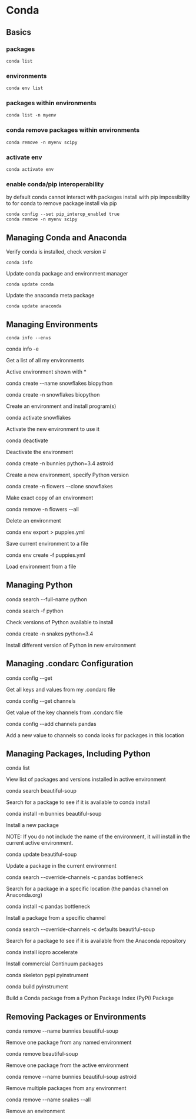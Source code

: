 # Conda

## Basics 

### packages 

````shell
conda list 
````

### environments 

````shell
conda env list
````

### packages within environments

````shell
conda list -n myenv
````

### conda remove packages within environments

````shell
conda remove -n myenv scipy
````


### activate env

````shell
conda activate env
````

### enable conda/pip interoperability

by default conda cannot interact with packages install with pip 
impossibility to for conda to remove package install via pip

````shell
conda config --set pip_interop_enabled true
conda remove -n myenv scipy
````

## Managing Conda and Anaconda
Verify conda is installed, check version #

`conda info`

Update conda package and environment manager

`conda update conda`

Update the anaconda meta package

`conda update anaconda`


## Managing Environments
`conda info --envs`

conda info -e

Get a list of all my environments

Active environment shown with *

conda create --name snowflakes biopython

conda create -n snowflakes biopython

Create an environment and install program(s)

conda activate snowflakes

Activate the new environment to use it

conda deactivate

Deactivate the environment

conda create -n bunnies python=3.4 astroid

Create a new environment, specify Python version

conda create -n flowers --clone snowflakes

Make exact copy of an environment

conda remove -n flowers --all

Delete an environment

conda env export > puppies.yml

Save current environment to a file

conda env create -f puppies.yml

Load environment from a file

## Managing Python
conda search --full-name python

conda search -f python

Check versions of Python available to install

conda create -n snakes python=3.4

Install different version of Python in new environment

## Managing .condarc Configuration
conda config --get

Get all keys and values from my .condarc file

conda config --get channels

Get value of the key channels from .condarc file

conda config --add channels pandas

Add a new value to channels so conda looks for packages in this location

## Managing Packages, Including Python
conda list

View list of packages and versions installed in active environment

conda search beautiful-soup

Search for a package to see if it is available to conda install

conda install -n bunnies beautiful-soup

Install a new package

NOTE: If you do not include the name of the environment, it will install in the current active environment.

conda update beautiful-soup

Update a package in the current environment

conda search --override-channels -c pandas bottleneck

Search for a package in a specific location (the pandas channel on Anaconda.org)

conda install -c pandas bottleneck

Install a package from a specific channel

conda search --override-channels -c defaults beautiful-soup

Search for a package to see if it is available from the Anaconda repository

conda install iopro accelerate

Install commercial Continuum packages

conda skeleton pypi pyinstrument

conda build pyinstrument

Build a Conda package from a Python Package Index (PyPi) Package

## Removing Packages or Environments
conda remove --name bunnies beautiful-soup

Remove one package from any named environment

conda remove beautiful-soup

Remove one package from the active environment

conda remove --name bunnies beautiful-soup astroid

Remove multiple packages from any environment

conda remove --name snakes --all

Remove an environment
